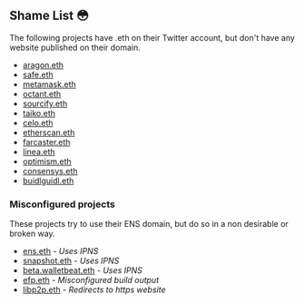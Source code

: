 ## Shame List 😳

The following projects have .eth on their Twitter account, but don't have any website published on their domain.


 - [aragon.eth](https://x.com/AragonProject)
 - [safe.eth](https://x.com/safe)
 - [metamask.eth](https://x.com/MetaMask)
 - [octant.eth](https://x.com/OctantApp)
 - [sourcify.eth](https://x.com/SourcifyEth)
 - [taiko.eth](https://x.com/taikoxyz)
 - [celo.eth](https://x.com/Celo)
 - [etherscan.eth](https://x.com/etherscan)
 - [farcaster.eth](https://x.com/farcaster_xyz)
 - [linea.eth](https://x.com/LineaBuild)
 - [optimism.eth](https://x.com/Optimism)
 - [consensys.eth](https://x.com/Consensys)
 - [buidlguidl.eth](https://x.com/buidlguidl)


 ### Misconfigured projects

 These projects try to use their ENS domain, but do so in a non desirable or broken way.

 - [ens.eth](https://x.com/ensdomains) - *Uses IPNS*
 - [snapshot.eth](https://x.com/SnapshotLabs) - *Uses IPNS*
 - [beta.walletbeat.eth](https://x.com/polymutex) - *Uses IPNS*
 - [efp.eth](https://x.com/efp) - *Misconfigured build output*
 - [libp2p.eth](https://x.com/libp2p) - *Redirects to https website*
